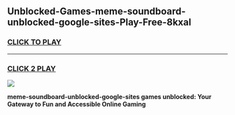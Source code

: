 
## Unblocked-Games-meme-soundboard-unblocked-google-sites-Play-Free-8kxal
<h3>
<a href="https://premium76.site?title=meme-soundboard-unblocked-google-sites&ref=21A">CLICK TO PLAY</a></h3>
<hr>

<h3>
<a href="https://premium76.site?title=meme-soundboard-unblocked-google-sites&ref=21A">CLICK 2 PLAY</a>
  
</h3>

<a href="https://premium76.site?title=meme-soundboard-unblocked-google-sites&ref=21A"><img src="https://clearcache.store/games.png"></a>


**meme-soundboard-unblocked-google-sites games unblocked: Your Gateway to Fun and Accessible Online Gaming**
